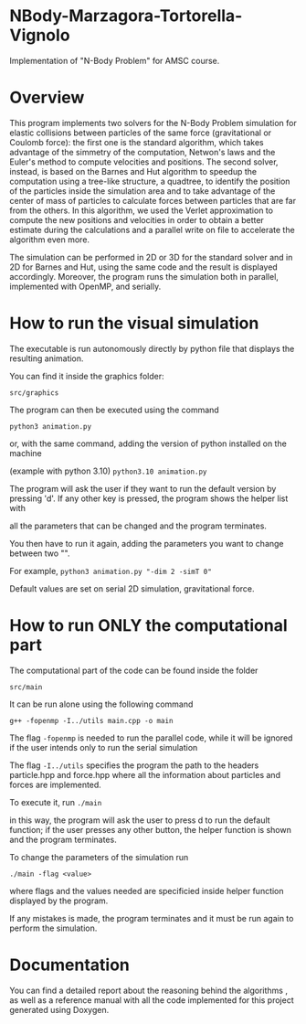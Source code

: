 # NBody-Marzagora-Tortorella-Vignolo
Implementation of "N-Body Problem" for AMSC course.

# Overview
This program implements two solvers for the N-Body Problem simulation for elastic collisions between particles of the same force (gravitational or Coulomb force): the first one is the standard algorithm, which takes advantage of the simmetry of the computation, Netwon's laws and the Euler's method to compute velocities and positions. The second solver, instead, is based on the Barnes and Hut algorithm to speedup the computation using a tree-like structure, a quadtree, to identify the position of the particles inside the simulation area and to take advantage of the center of mass of particles to calculate forces between particles that are far from the others. In this algorithm, we used the Verlet approximation to compute the new positions and velocities in order to obtain a better estimate during the calculations and a parallel write on file to accelerate the algorithm even more.

The simulation can be performed in 2D or 3D for the standard solver and in 2D for Barnes and Hut, using the same code and the result is displayed accordingly.
Moreover, the program runs the simulation both in parallel, implemented with OpenMP, and serially. 

# How to run the visual simulation 

The executable is run autonomously directly by python file that displays the resulting animation.

You can find it inside the graphics folder:

`src/graphics`

The program can then be executed using the command

`python3 animation.py`

or, with the same command, adding the version of python installed on the machine

(example with python 3.10)
`python3.10 animation.py`

The program will ask the user if they want to run the default version by pressing 'd'. If any other key is pressed, the program shows the helper list with 

all the parameters that can be changed and the program terminates.

You then have to run it again, adding the parameters you want to change between two "".

For example, 
`python3 animation.py "-dim 2 -simT 0"`

Default values are set on serial 2D simulation, gravitational force.


# How to run ONLY the computational part

The computational part of the code can be found inside the folder

`src/main`

It can be run alone using the following command

`g++ -fopenmp -I../utils main.cpp -o main`

The flag `-fopenmp` is needed to run the parallel code, while it will be ignored if the user intends only to run the serial simulation

The flag `-I../utils` specifies the program the path to the headers particle.hpp and force.hpp where all the information about particles and forces are implemented.

To execute it, run `./main ` 

in this way, the program will ask the user to press d to run the default function; if the user presses any other button, the helper function is shown and the program terminates. 

To change the parameters of the simulation run 

`./main -flag <value>`

where flags and the values needed are specificied inside helper function displayed by the program.

If any mistakes is made, the program terminates and it must be run again to perform the simulation.

# Documentation

You can find a detailed report about the reasoning behind the algorithms , as well as a reference manual with all the code implemented for this project generated using Doxygen.
